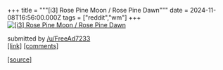 +++
title = """[i3] Rose Pine Moon / Rose Pine Dawn"""
date = 2024-11-08T16:56:00.000Z
tags = ["reddit","wm"]
+++
[![[i3] Rose Pine Moon / Rose Pine Dawn](https://b.thumbs.redditmedia.com/940PdGfdbJbzzuqFaunp_aAtQgyjl4x0Fw7u8oEeQKI.jpg "[i3] Rose Pine Moon / Rose Pine Dawn")](https://www.reddit.com/r/unixporn/comments/1gmn7ie/i3_rose_pine_moon_rose_pine_dawn/)

submitted by [/u/FreeAd7233](https://www.reddit.com/user/FreeAd7233)  
[\[link\]](https://www.reddit.com/gallery/1gmn7ie) [\[comments\]](https://www.reddit.com/r/unixporn/comments/1gmn7ie/i3_rose_pine_moon_rose_pine_dawn/)

[[source]](https://www.reddit.com/r/unixporn/comments/1gmn7ie/i3_rose_pine_moon_rose_pine_dawn/)
